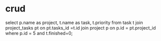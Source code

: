 # crud

select p.name as project, t.name as task, t.priority from task t
join project_tasks pt on pt.tasks_id =t.id 
join project p on p.id = pt.project_id
where p.id = 5 and t.finished=0;
